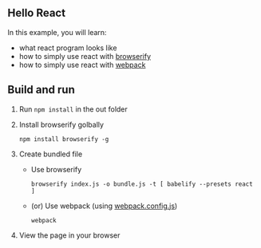 Hello React
---

In this example, you will learn:

- what react program looks like
- how to simply use react with [browserify](http://browserify.org)
- how to simply use react with [webpack](http://webpack.github.io)

## Build and run

1. Run `npm install` in the out folder

2. Install browserify golbally

    ```
    npm install browserify -g
    ```

3. Create bundled file
    - Use browserify

        ```
        browserify index.js -o bundle.js -t [ babelify --presets react ]
        ```
    - (or) Use webpack (using [webpack.config.js](./webpack.config.js))

        ```
        webpack
        ```

4. View the page in your browser
